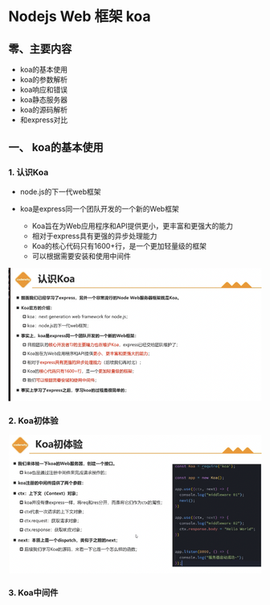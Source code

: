 # Nodejs Web 框架 koa

## 零、主要内容

- koa的基本使用
- koa的参数解析
- koa响应和错误
- koa静态服务器
- koa的源码解析
- 和express对比

## 一、 koa的基本使用

### 1. 认识Koa

- node.js的下一代web框架

- koa是express同一个团队开发的一个新的Web框架
  - Koa旨在为Web应用程序和API提供更小，更丰富和更强大的能力
  - 相对于express具有更强的异步处理能力
  - Koa的核心代码只有1600+行，是一个更加轻量级的框架
  - 可以根据需要安装和使用中间件

![Alt text](image-47.png)

### 2. Koa初体验

![Alt text](image-48.png)

### 3. Koa中间件
